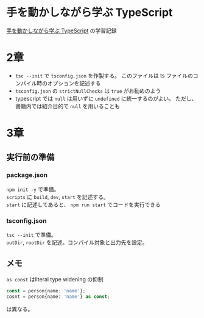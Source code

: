 # 手を動かしながら学ぶ TypeScript

[手を動かしながら学ぶ TypeScript](https://amzn.to/3ZtNwUH) の学習記録


# 2章

- `tsc --init` で `tsconfig.json` を作製する。 このファイルは ts ファイルのコンパイル時のオプションを記述する
- `tsconfig.json` の `strictNullChecks` は `true` がお勧めのよう
- typescript では `null` は用いずに `undefined` に統一するのがよい。 ただし、書籍内では紹介目的で `null` を用いることも

# 3章

## 実行前の準備

### package.json

`npm init -y` で準備。  
`scripts` に `build`, `dev`, `start` を記述する。  
`start` に記述してあると、 ```npm run start``` でコードを実行できる

### tsconfig.json

`tsc --init` で準備。  
`outDir`, `rootDir` を記述。コンパイル対象と出力先を設定。

## メモ

`as const` はliteral type widening の抑制  
``` typescript
const = person{name: 'name'};
cosnt = person{name: 'name'} as const;
```
は異なる。

